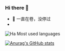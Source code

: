 ### Hi there 👋
- 🔭 一直在卷，没停过
- 
![Ha Most used languages](https://github-readme-stats.vercel.app/api/top-langs?username=radish&show_icons=true&count_private=true&theme=gotham)


[![Anurag's GitHub stats](https://github-readme-stats.vercel.app/api?username=radish)](https://github.com/anuraghazra/github-readme-stats)


<!--
**radsih/radsih** is a ✨ _special_ ✨ repository because its `README.md` (this file) appears on your GitHub profile.

Here are some ideas to get you started:

- 🌱 I’m currently learning ...
- 👯 I’m looking to collaborate on ...
- 🤔 I’m looking for help with ...
- 💬 Ask me about ...
- 📫 How to reach me: ...
- 😄 Pronouns: ...
- ⚡ Fun fact: ...
-->
